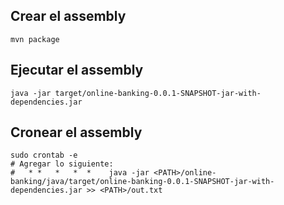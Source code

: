 


## Crear el assembly

```
mvn package
```


## Ejecutar el assembly 

```
java -jar target/online-banking-0.0.1-SNAPSHOT-jar-with-dependencies.jar 
```

## Cronear el assembly 

```
sudo crontab -e
# Agregar lo siguiente:
#   * *   *   *  *    java -jar <PATH>/online-banking/java/target/online-banking-0.0.1-SNAPSHOT-jar-with-dependencies.jar >> <PATH>/out.txt 
```
